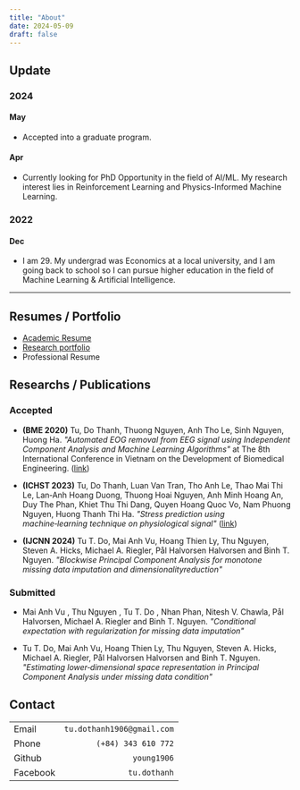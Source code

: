```yaml
---
title: "About"
date: 2024-05-09
draft: false 
---
```


##  Update
###  2024

#### May
- Accepted into a graduate program.

#### Apr
- Currently looking for PhD Opportunity in the field of AI/ML. My research interest lies in Reinforcement Learning and Physics-Informed Machine Learning.

### 2022
#### Dec
- I am 29. My undergrad was Economics at a local university, and I am going back to school so I can pursue higher education in the field of Machine Learning & Artificial Intelligence.

---
## Resumes / Portfolio
- [Academic Resume](/pdf/01_cv.pdf)
- [Research portfolio](/pdf/interview-tudo.pdf)
- Professional Resume


## Researchs / Publications

### Accepted

- **(BME 2020)** Tu, Do Thanh, Thuong Nguyen, Anh Tho Le, Sinh Nguyen, Huong Ha. *"Automated EOG removal from EEG signal using Independent Component Analysis and Machine Learning Algorithms"* at The 8th International Conference in Vietnam on the Development of Biomedical Engineering. ([link]())

- **(ICHST 2023)** Tu, Do Thanh, Luan Van Tran, Tho Anh Le, Thao Mai Thi Le, Lan‑Anh Hoang Duong, Thuong Hoai Nguyen, Anh Minh Hoang An, Duy The Phan, Khiet Thu Thi Dang, Quyen Hoang Quoc Vo, Nam Phuong Nguyen, Huong Thanh Thi Ha. *"Stress prediction using machine‑learning technique on physiological signal"* ([link]())

- **(IJCNN 2024)** Tu T. Do, Mai Anh Vu, Hoang Thien Ly, Thu Nguyen, Steven A. Hicks, Michael A. Riegler, Pål Halvorsen Halvorsen and Binh T. Nguyen. *"Blockwise Principal Component Analysis for monotone missing data imputation and dimensionalityreduction"*


### Submitted 

- Mai Anh Vu , Thu Nguyen , Tu T. Do , Nhan Phan, Nitesh V. Chawla, Pål Halvorsen, Michael A. Riegler and Binh T. Nguyen. *"Conditional expectation with regularization for missing data imputation"*

- Tu T. Do, Mai Anh Vu, Hoang Thien Ly, Thu Nguyen, Steven A. Hicks, Michael A. Riegler, Pål Halvorsen Halvorsen and Binh T. Nguyen. *"Estimating lower‑dimensional space representation in Principal Component Analysis under missing data condition"*


## Contact

|               |                               | 
| ---           | ---:                          |
| Email         | `tu.dothanh1906@gmail.com`    |
| Phone         | `(+84) 343 610 772`           |
| Github        | `young1906`                   |
| Facebook      | `tu.dothanh`                  |


<!--
TODO:
- [ ] add resume
- [ ] add research experience & research portfolio
-->

